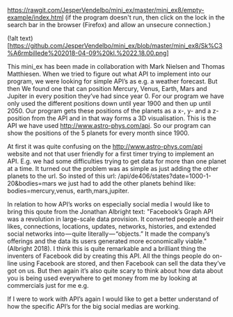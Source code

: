 https://rawgit.com/JesperVendelbo/mini_ex/master/mini_ex8/empty-example/index.html (if the program doesn't run, then click on the lock in the search bar in the browser (Firefox) and allow an unsecure connection.)

(!alt text)[https://github.com/JesperVendelbo/mini_ex/blob/master/mini_ex8/Sk%C3%A6rmbillede%202018-04-09%20kl.%2022.18.00.png]

This mini_ex has been made in collaboration with Mark Nielsen and Thomas Matthiesen. When we tried to figure out what API to implement into our program, we were looking for simple API’s as e.g. a weather forecast. But then We found one that can position Mercury, Venus, Earth, Mars and Jupiter in every position they’ve had since year 0. For our program we have only used the different positions down until year 1900 and then up until 2050.
Our program gets these positions of the planets as a x-, y- and a z-position from the API and in that way forms a 3D visualisation. This is the API we have used http://www.astro-phys.com/api. So our program can show the positions of the 5 planets for every month since 1900.

At first it was quite confusing on the http://www.astro-phys.com/api website and not that user friendly for a first timer trying to implement an API. E.g. we had some difficulties trying to get data for more than one planet at a time. It turned out the problem was as simple as just adding the other planets to the url. So insted of this url: /api/de406/states?date=1000-1-20&bodies=mars we just had to add the other planets behind like: bodies=mercury,venus, earth,mars,jupiter.

In relation to how API’s works on especially social media I would like to bring this qoute from the Jonathan Albright text:
"Facebook’s Graph API was a revolution in large-scale data provision. It converted people and their likes, connections, locations, updates, networks, histories, and extended social networks into — quite literally — “objects.” It made the company’s offerings and the data its users generated more economically viable." (Albright 2018). I think this is quite remarkable and a brilliant thing the inventers of Facebook did by creating this API. All the things people do on-line using Facebook are stored, and then Facebook can sell the data they’ve got on us. But then again it’s also quite scary to think about how data about you is being used everywhere to get money from me by looking at commercials just for me e.g.

If I were to work with API’s again I would like to get a better understand of how the specific API’s for the big social medias are working.
